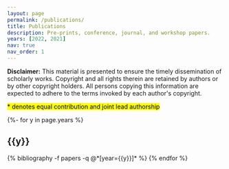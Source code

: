 ```yaml
---
layout: page
permalink: /publications/
title: Publications
description: Pre-prints, conference, journal, and workshop papers.
years: [2022, 2021]
nav: true
nav_order: 1
---
```

<!-- _pages/publications.md -->
<div class="publications">
<p> <strong>Disclaimer:</strong> This material is presented to ensure the timely dissemination of scholarly works. Copyright and all rights therein are retained by authors or by other copyright holders. All persons copying this information are expected to adhere to the terms invoked by each author's copyright. </p>
<p><mark>* denotes equal contribution and joint lead authorship</mark></p>

{%- for y in page.years %}
  <h2 class="year">{{y}}</h2>
  {% bibliography -f papers -q @*[year={{y}}]* %}
{% endfor %}

</div>
